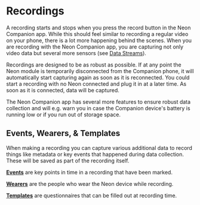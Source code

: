 # Recordings
A recording starts and stops when you press the record button in the Neon Companion app. While this should feel similar to recording a regular video on your phone, there is a lot more happening behind the scenes. When you are recording with the Neon Companion app, you are capturing not only video data but several more sensors (see [Data Streams](/data-collection/data-streams/)).

Recordings are designed to be as robust as possible. If at any point the Neon module is temporarily disconnected from the Companion phone, it will automatically start capturing again as soon as it is reconnected. You could start a recording with no Neon connected and plug it in at a later time. As soon as it is connected, data will be captured.

The Neon Companion app has several more features to ensure robust data collection and will e.g. warn you in case the Companion device's battery is running low or if you run out of storage space.

## Events, Wearers, & Templates
When making a recording you can capture various additional data to record things like metadata or key events that happened during data collection. These will be saved as part of the recording itself.

[**Events**](/data-collection/events/) are key points in time in a recording that have been marked.

[**Wearers**](/data-collection/wearers/) are the people who wear the Neon device while recording.

[**Templates**](/data-collection/templates/) are questionnaires that can be filled out at recording time.